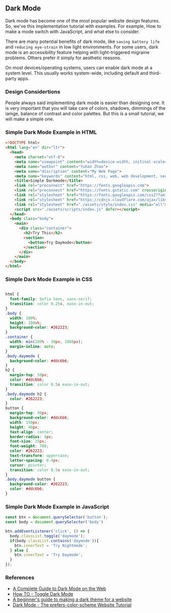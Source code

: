 ## Dark Mode

Dark mode has become one of the most popular website design features. So, we've this implementation tutorial with examples. For example,  How to make a mode switch with JavaScript, and what else to consider.

There are many potential benefits of dark mode, like ```saving battery life``` and ```reducing eye-strain``` in low light environments. For some users, dark mode is an accessibility feature helping with light-triggered migraine problems. Others prefer it simply for aesthetic reasons.

On most devices/operating systems, users can enable dark mode at a system level. This usually works system-wide, including default and third-party apps. 

### Design Considertions

People always said implementing dark mode is easier than designing one. It is very important that you will take care of colors, shadows, dimmings of the iamge, balance of contrast and color palettes. But this is a small tutorial, we will make a simple one.

### Simple Dark Mode Example in HTML

```html
<!DOCTYPE html>
<html lang="en" dir="ltr">
  <head>
    <meta charset="utf-8">
    <meta name="viewpoint" content="width=device-width, initinal-scale=1">
    <meta name="author" content="Yuhan Zhao">
    <meta name="discription" content="My Web Page">
    <meta name="keywords" content="html, css, web, web development, seo">
    <title>Simple Darkmode</title>
    <link rel="preconnect" href="https://fonts.googleapis.com">
    <link rel="preconnect" href="https://fonts.gstatic.com" crossorigin>
    <link rel="stylesheet" href="https://fonts.googleapis.com/css2?family=Sofia+Sans:wght@300;600&display=swap">
    <link rel="stylesheet" href="https://cdnjs.cloudflare.com/ajax/libs/font-awesome/6.3.0/css/all.min.css">
    <link rel="stylesheet" href="./assets/style/index.css" media="all">
    <script src="./assets/scripts/index.js" defer></script>
  </head>
  <body class="body">
    <main>
      <div class="container">
        <h2>Try This</h2>
        <section>
          <button>Try Daymode</button>
        </section>
      </div>
    </main>
  </body>
</html>
```

### Simple Dark Mode Example in CSS

```css

html {
  font-family: Sofia Sans, sans-serif;
  transition: color 0.25s, ease-in-out;
}
.body {
  width: 100%;
  height: 100vh;
  background-color: #262223;
}
.container {
  width: min(100% - 30px, 1080px);
  margin-inline: auto;
}
.body.daymode {
  background-color: #ddc6b6;
}
h2 {
  margin-top: 50px;
  color: #ddc6b6;
  transition: color 0.5s ease-in-out;
}
.body.daymode h2 {
  color: #262223;
}
button {
  margin-top: 40px;
  background-color: #ddc6b6;
  width: 150px;
  height: 48px;
  text-align: center;
  border-radius: 4px;
  font-size: 15px;
  font-weight: 700;
  color: #262223;
  text-transform: uppercase;
  letter-spacing: 0.4px;
  cursor: pointer;
  transition: color 0.5s ease-in-out;
} 
.body.daymode button {
  background-color: #262223;
  color: #ddc6b6;
}
```

### Simple Dark Mode Example in JavaScript

```javascript
const btn = document.querySelector('button');
const body = document.querySelector('body')

btn.addEventListener('click', () => {
  body.classList.toggle('daymode');
  if(body.classList.contains('daymode')){
    btn.innerText = 'Try Nightmode';
  } else {
    btn.innerText = 'Try Daymode';
  }
});
```

### References

- [A Complete Guide to Dark Mode on the Web](https://css-tricks.com/a-complete-guide-to-dark-mode-on-the-web/)
- [How TO - Toggle Dark Mode](https://www.w3schools.com/howto/howto_js_toggle_dark_mode.asp)
- [A beginner's guide to making a dark theme for a website](https://opensource.com/article/22/9/dark-theme-website)
- [Dark Mode - The prefers-color-scheme Website Tutorial](https://www.ditdot.hr/en/dark-mode-website-tutorial)
